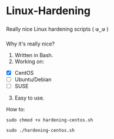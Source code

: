 # Linux-Hardening
Really nice Linux hardening scripts ( ဖ ͜  ဖ )

Why it's really nice?
1. Written in Bash.
2. Working on:
- [x] CentOS
- [ ] Ubuntu/Debian
- [ ] SUSE
3. Easy to use.

How to:

`sudo chmod +x hardening-centos.sh`

`sudo ./hardening-centos.sh`
